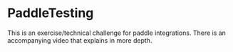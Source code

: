 # PaddleTesting

This is an exercise/technical challenge for paddle integrations.
There is an accompanying video that explains in more depth.
